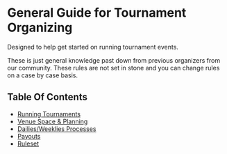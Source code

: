 # General Guide for Tournament Organizing

Designed to help get started on running tournament events.

These is just general knowledge past down from previous organizers from our community. These rules are not set in stone and you can change rules on a case by case basis.

## Table Of Contents

- [Running Tournaments](./tourney.md)
- [Venue Space & Planning](./planning.md)
- [Dailies/Weeklies Processes](./weeklies.md)
- [Payouts](./payouts.md)
- [Ruleset](./ruleset.md)
